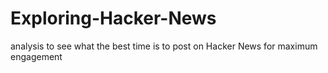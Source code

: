# Exploring-Hacker-News
analysis to see what the best time is to post on Hacker News for maximum engagement

